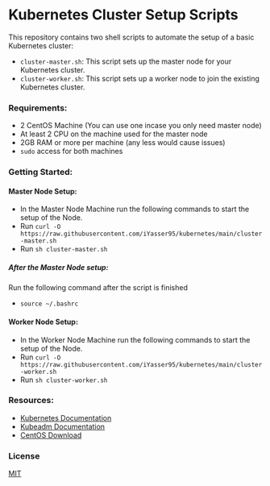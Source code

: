 # Kubernetes Cluster Setup Scripts

This repository contains two shell scripts to automate the setup of a basic Kubernetes cluster:
- ```cluster-master.sh```: This script sets up the master node for your Kubernetes cluster.
- ```cluster-worker.sh```: This script sets up a worker node to join the existing Kubernetes cluster.

### Requirements:

- 2 CentOS Machine (You can use one incase you only need master node)
- At least 2 CPU on the machine used for the master node
- 2GB RAM or more per machine (any less would cause issues)
- ```sudo``` access for both machines

### Getting Started:

#### Master Node Setup:
- In the Master Node Machine run the following commands to start the setup of the Node.
- Run ```curl -O https://raw.githubusercontent.com/iYasser95/kubernetes/main/cluster-master.sh```
- Run ```sh cluster-master.sh```

##### After the Master Node setup:
Run the following command after the script is finished
- ```source ~/.bashrc```

#### Worker Node Setup:
- In the Worker Node Machine run the following commands to start the setup of the Node.
- Run ```curl -O https://raw.githubusercontent.com/iYasser95/kubernetes/main/cluster-worker.sh```
- Run ```sh cluster-worker.sh```

### Resources:
- [Kubernetes Documentation](https://kubernetes.io/docs/home/)
- [Kubeadm Documentation](https://kubernetes.io/docs/setup/production-environment/tools/kubeadm/install-kubeadm/)
- [CentOS Download](https://www.centos.org/download/)

### License
[MIT](https://choosealicense.com/licenses/mit/)
